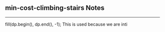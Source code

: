 <h2>min-cost-climbing-stairs Notes</h2><hr>fill(dp.begin(), dp.end(), -1);
This is used because we are inti